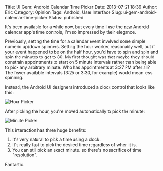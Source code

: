 Title: UI Gem: Android Calendar Time Picker
Date: 2013-07-21 18:39
Author: Eric
Category: Opinion
Tags: Android, User Interface
Slug: ui-gem-android-calendar-time-picker
Status: published

It's been available for a while now, but every time I use the
[new](http://officialandroid.blogspot.com/2013/05/google-calendar-update-for-android.html)
Android calendar app's time controls, I'm so impressed by their
elegance.

Previously, setting the time for a calendar event involved some simple
numeric up/down spinners. Setting the hour worked reasonably well, but
if your event happened to be on the half hour, you'd have to spin and
spin and spin the minutes to get to 30. My first thought was that maybe
they should constrain appointments to start on 5 minute intervals rather
than being able to pick any arbitrary minute. Who has appointments at
3:27 PM after all? The fewer available intervals (3:25 or 3:30, for
example) would mean less spinning.

Instead, the Android UI designers introduced a clock control that looks
like this:

![Hour Picker]({filename}/images/hour-picker.png)

After picking the hour, you're moved automatically to pick the minute:

![Minute Picker]({filename}/images/minute-picker.png)

This interaction has three huge benefits:

1.  It's very natural to pick a time using a clock.
2.  It's really fast to pick the desired time regardless of when it is.
3.  You can still pick an exact minute, so there's no sacrifice of
    time "resolution".

Fantastic.

